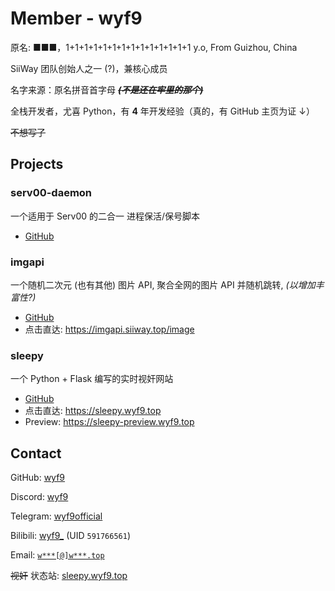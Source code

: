 # Member - wyf9

原名: ■■■，1+1+1+1+1+1+1+1+1+1+1+1+1+1 y.o, From Guizhou, China

SiiWay 团队创始人之一 (?)，兼核心成员

名字来源：原名拼音首字母 ***~~(不是还在牢里的那个)~~***

全栈开发者，尤喜 Python，有 **4** 年开发经验（真的，有 GitHub 主页为证 ↓）

~~不想写了~~

## Projects

### serv00-daemon

一个适用于 Serv00 的二合一 进程保活/保号脚本

* [GitHub](https://github.com/siiway/serv00-daemon)

### imgapi

一个随机二次元 (也有其他) 图片 API, 聚合全网的图片 API 并随机跳转, *(以增加丰富性?)*

* [GitHub](https://github.com/siiway/imgapi)
* 点击直达: https://imgapi.siiway.top/image

### sleepy

一个 Python + Flask 编写的实时视奸网站

* [GitHub](https://github.com/wyf9/sleepy)
* 点击直达: https://sleepy.wyf9.top
* Preview: https://sleepy-preview.wyf9.top

## Contact

GitHub: [wyf9](https://github.com/wyf9)

Discord: [wyf9](https://discord.com/users/992995849946804304)

Telegram: [wyf9official](https://t.me/wyf9official)

Bilibili: [wyf9_](https://space.bilibili.com/591766561) (UID `591766561`)

Email: [`w***[@]w***.top`](https://siiway.top/t/m/wyf9/wyf9.top)

~~视奸~~ 状态站: [sleepy.wyf9.top](https://sleepy.wyf9.top)
